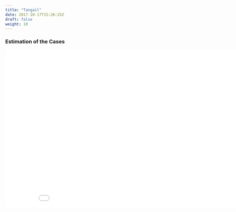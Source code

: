 ```yaml
---
title: "Tangail"
date: 2017-10-17T15:26:15Z
draft: false
weight: 10
---
```


### Estimation of the Cases
<iframe width="900" height="500" frameborder="0" scrolling="no" src="//plotly.com/~mjonyh/77.embed"></iframe>
